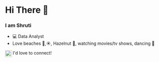 # Hi There :wave: 

### I am Shruti
-  💻 Data Analyst
- Love beaches :ocean:,:sunny:, Hazelnut :chocolate_bar:, watching movies/tv shows, dancing 💃

<a href="https://www.linkedin.com/in/shruti-hegde-089224104/">
  <img align="left" alt="Shruti's LinkedIn" width="22px" src="https://i.stack.imgur.com/gVE0j.png" />
</a>I'd love to connect!
